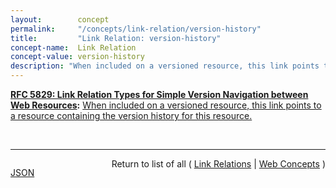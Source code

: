 ```yaml
---
layout:        concept
permalink:     "/concepts/link-relation/version-history"
title:         "Link Relation: version-history"
concept-name:  Link Relation
concept-value: version-history
description: "When included on a versioned resource, this link points to a resource containing the version history for this resource."
---
```


**[RFC 5829: Link Relation Types for Simple Version Navigation between Web Resources](/specs/IETF/RFC/5829 "This specification defines a set of link relation types that may be used on Web resources for navigation between a resource and other resources related to version control, such as past versions and working copies."):** [When included on a versioned resource, this link points to a resource containing the version history for this resource.](http://tools.ietf.org/html/rfc5829#section-3.1 "Read documentation for Link Relation &#34;version-history&#34;")

<br/>
<hr/>

<p style="float : left"><a href="./version-history.json" title="JSON representing this particular Web Concept value">JSON</a></p>
<p style="text-align: right">Return to list of all ( <a href="../link-relations">Link Relations</a> | <a href="../">Web Concepts</a> )</p>
